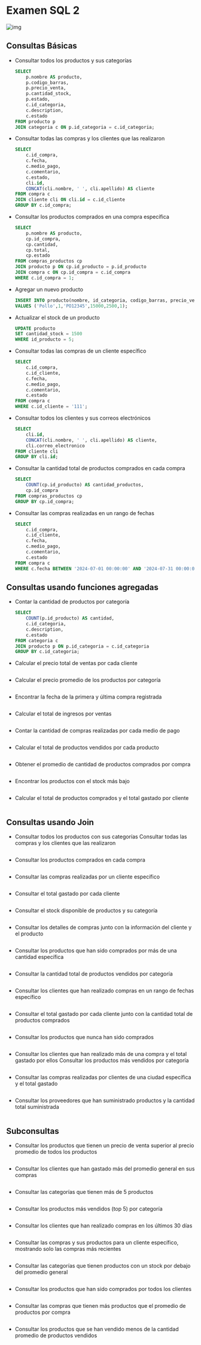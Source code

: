 # Examen SQL 2 

![img](https://lh7-rt.googleusercontent.com/docsz/AD_4nXcTWPTa8baXhCqDWOKbCPt0o_OgFgNMRzuGS6DlKmxKz53bYrGmVTPtWxcNcTpdWp4m5t6rgyXYP-1eQznmU2qRlhDtevbXhYmQ1C-T_T7NehGg0AgqjpyzMsTO_sLwt0Watui714Zw_bAqkuLXuVY2TtI?key=Dw1hpLaCgRtTJfwyQCknyw)

## **Consultas Básicas** 

- Consultar todos los productos y sus categorías 

  ```SQL
  SELECT 
      p.nombre AS producto, 
      p.codigo_barras, 
      p.precio_venta, 
      p.cantidad_stock, 
      p.estado, 
      c.id_categoria, 
      c.description, 
      c.estado
  FROM producto p
  JOIN categoria c ON p.id_categoria = c.id_categoria;
  ```

- Consultar todas las compras y los clientes que las realizaron 

  ```SQL
  SELECT
      c.id_compra,
      c.fecha,
      c.medio_pago,
      c.comentario,
      c.estado,
      cli.id,
      CONCAT(cli.nombre, ' ', cli.apellido) AS cliente
  FROM compra c 
  JOIN cliente cli ON cli.id = c.id_cliente
  GROUP BY c.id_compra;
  ```

- Consultar los productos comprados en una compra específica 

  ```SQL
  SELECT
      p.nombre AS producto,
      cp.id_compra,
      cp.cantidad,
      cp.total,
      cp.estado
  FROM compras_productos cp
  JOIN producto p ON cp.id_producto = p.id_producto
  JOIN compra c ON cp.id_compra = c.id_compra
  WHERE c.id_compra = 1;
  ```

- Agregar un nuevo producto 

  ```SQL
  INSERT INTO producto(nombre, id_categoria, codigo_barras, precio_venta, cantidad_stock, estado)
  VALUES ('Pollo',1,'PO12345',15000,2500,1);
  ```

- Actualizar el stock de un producto 

  ```SQL
  UPDATE producto
  SET cantidad_stock = 1500
  WHERE id_producto = 5;
  ```

- Consultar todas las compras de un cliente específico 

  ```SQL
  SELECT 
      c.id_compra, 
      c.id_cliente, 
      c.fecha,
      c.medio_pago,
      c.comentario,
      c.estado
  FROM compra c 
  WHERE c.id_cliente = '111';
  ```

- Consultar todos los clientes y sus correos electrónicos 

  ```SQL
  SELECT 
      cli.id,
      CONCAT(cli.nombre, ' ', cli.apellido) AS cliente,
      cli.correo_electronico
  FROM cliente cli
  GROUP BY cli.id;
  ```

- Consultar la cantidad total de productos comprados en cada compra 

  ```SQL
  SELECT 
      COUNT(cp.id_producto) AS cantidad_productos, 
      cp.id_compra
  FROM compras_productos cp
  GROUP BY cp.id_compra;
  ```

- Consultar las compras realizadas en un rango de fechas 

  ```SQL
  SELECT 
      c.id_compra,
      c.id_cliente,
      c.fecha,
      c.medio_pago,
      c.comentario,
      c.estado
  FROM compra c 
  WHERE c.fecha BETWEEN '2024-07-01 00:00:00' AND '2024-07-31 00:00:00';
  ```

## **Consultas usando funciones agregadas** 

- Contar la cantidad de productos por categoría 

  ```SQL
  SELECT 
      COUNT(p.id_producto) AS cantidad,
      c.id_categoria, 
      c.description,
      c.estado
  FROM categoria c 
  JOIN producto p ON p.id_categoria = c.id_categoria
  GROUP BY c.id_categoria;
  ```

- Calcular el precio total de ventas por cada cliente 

  ```SQL
  
  ```

- Calcular el precio promedio de los productos por categoría 

  ```SQL
  
  ```

- Encontrar la fecha de la primera y última compra registrada 

  ```SQL
  
  ```

- Calcular el total de ingresos por ventas 

  ```SQL
  
  ```

- Contar la cantidad de compras realizadas por cada medio de pago 

  ```SQL
  
  ```

- Calcular el total de productos vendidos por cada producto 

  ```SQL
  
  ```

- Obtener el promedio de cantidad de productos comprados por compra 

  ```SQL
  
  ```

- Encontrar los productos con el stock más bajo 

  ```SQL
  
  ```

- Calcular el total de productos comprados y el total gastado por cliente 

  ```SQL
  
  ```

## **Consultas usando Join**

- Consultar todos los productos con sus categorías Consultar todas las compras y los clientes que las realizaron 

  ```SQL
  
  ```

- Consultar los productos comprados en cada compra 

  ```SQL
  
  ```

- Consultar las compras realizadas por un cliente específico 

  ```SQL
  
  ```

- Consultar el total gastado por cada cliente 

  ```SQL
  
  ```

- Consultar el stock disponible de productos y su categoría 

  ```SQL
  
  ```

- Consultar los detalles de compras junto con la información del cliente y el producto 

  ```SQL
  
  ```

- Consultar los productos que han sido comprados por más de una cantidad específica 

  ```SQL
  
  ```

- Consultar la cantidad total de productos vendidos por categoría 

  ```SQL
  
  ```

- Consultar los clientes que han realizado compras en un rango de fechas específico 

  ```SQL
  
  ```

- Consultar el total gastado por cada cliente junto con la cantidad total de productos comprados 

  ```SQL
  
  ```

- Consultar los productos que nunca han sido comprados 

  ```SQL
  
  ```

- Consultar los clientes que han realizado más de una compra y el total gastado por ellos Consultar los productos más vendidos por categoría 

  ```SQL
  
  ```

- Consultar las compras realizadas por clientes de una ciudad específica y el total gastado 

  ```SQL
  
  ```

- Consultar los proveedores que han suministrado productos y la cantidad total suministrada 

  ```SQL
  
  ```

## **Subconsultas** 

- Consultar los productos que tienen un precio de venta superior al precio promedio de todos los productos 

  ```SQL
  
  ```

- Consultar los clientes que han gastado más del promedio general en sus compras 

  ```SQL
  
  ```

- Consultar las categorías que tienen más de 5 productos 

  ```SQL
  
  ```

- Consultar los productos más vendidos (top 5) por categoría 

  ```SQL
  
  ```

- Consultar los clientes que han realizado compras en los últimos 30 días 

  ```SQL
  
  ```

- Consultar las compras y sus productos para un cliente específico, mostrando solo las compras más recientes 

  ```SQL
  
  ```

- Consultar las categorías que tienen productos con un stock por debajo del promedio general

  ```SQL
  
  ```

- Consultar los productos que han sido comprados por todos los clientes 

  ```SQL
  
  ```

- Consultar las compras que tienen más productos que el promedio de productos por compra 

  ```SQL
  
  ```

- Consultar los productos que se han vendido menos de la cantidad promedio de productos vendidos 

  ```SQL
  
  ```

  